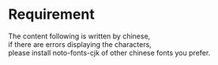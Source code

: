 # Requirement
The content following is written by chinese,  
if there are errors displaying the characters,  
please install noto-fonts-cjk of other chinese fonts you prefer.  
  

